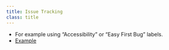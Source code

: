 ```yaml
---
title: Issue Tracking
class: title
---
```

* For example using “Accessibility” or “Easy First Bug”  labels.
* [Example](https://github.com/w3c/html/labels)
<!-- more -->